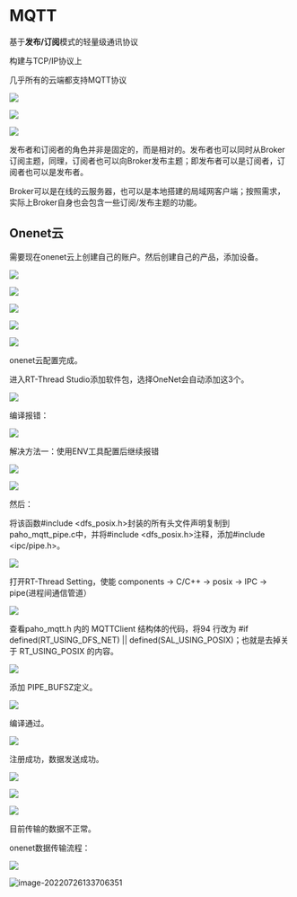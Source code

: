# MQTT

基于**发布/订阅**模式的轻量级通讯协议

构建与TCP/IP协议上

几乎所有的云端都支持MQTT协议



![](./figure/1.jpg)

![](./figure/2.jpg)

![](./figure/3.jpg)

发布者和订阅者的角色并非是固定的，而是相对的。发布者也可以同时从Broker订阅主题，同理，订阅者也可以向Broker发布主题；即发布者可以是订阅者，订阅者也可以是发布者。

Broker可以是在线的云服务器，也可以是本地搭建的局域网客户端；按照需求，实际上Broker自身也会包含一些订阅/发布主题的功能。

## Onenet云

需要现在onenet云上创建自己的账户。然后创建自己的产品，添加设备。

![](./figure/4.jpg)

![](./figure/5.jpg)

![](./figure/6.jpg)

![](./figure/7.jpg)

![](./figure/8.jpg)

onenet云配置完成。

进入RT-Thread Studio添加软件包，选择OneNet会自动添加这3个。

![](./figure/9.jpg)

编译报错：

![](./figure/10.jpg)

解决方法一：使用ENV工具配置后继续报错

![](./figure/11.jpg)

![](./figure/12.jpg)

然后：

将该函数\#include <dfs_posix.h>封装的所有头文件声明复制到paho_mqtt_pipe.c中，并将#include <dfs_posix.h>注释，添加\#include <ipc/pipe.h>。

![](./figure/13.jpg)

打开RT-Thread Setting，使能 components -> C/C++ -> posix -> IPC -> pipe(进程间通信管道）

![](./figure/14.jpg)

查看paho_mqtt.h 内的  MQTTClient 结构体的代码，将94 行改为 #if defined(RT_USING_DFS_NET) || defined(SAL_USING_POSIX)；也就是去掉关于 RT_USING_POSIX 的内容。

![](./figure/15.jpg)

添加 PIPE_BUFSZ定义。

![](./figure/16.jpg)

编译通过。

![](./figure/17.jpg)

注册成功，数据发送成功。

![](./figure/19.jpg)

![](./figure/20.jpg)

![](./figure/21.jpg)

目前传输的数据不正常。

onenet数据传输流程：

![](./figure/1.png)

![image-20220726133706351](./figure/2.png)